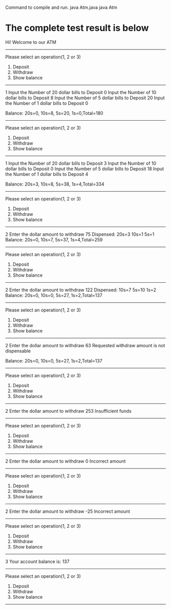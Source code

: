 Command to compile and run.
java Atm.java
java Atm

<h1>The complete test result is below</h1>

Hi! Welcome to our ATM

***********************************
Please select an operation(1, 2 or 3)
 1. Deposit
 2. Withdraw
 3. Show balance
***********************************
1
Input the Number of 20 dollar bills to Deposit
0
Input the Number of 10 dollar bills to Deposit
8
Input the Number of 5 dollar bills to Deposit
20
Input the Number of 1 dollar bills to Deposit
0

Balance: 20s=0, 10s=8, 5s=20, 1s=0,Total=180

***********************************
Please select an operation(1, 2 or 3)
 1. Deposit
 2. Withdraw
 3. Show balance
***********************************
1
Input the Number of 20 dollar bills to Deposit
3
Input the Number of 10 dollar bills to Deposit
0
Input the Number of 5 dollar bills to Deposit
18
Input the Number of 1 dollar bills to Deposit
4

Balance: 20s=3, 10s=8, 5s=38, 1s=4,Total=334

***********************************
Please select an operation(1, 2 or 3)
 1. Deposit
 2. Withdraw
 3. Show balance
***********************************
2
Enter the dollar amount to withdraw
75
Dispensed:  20s=3 10s=1 5s=1
Balance: 20s=0, 10s=7, 5s=37, 1s=4,Total=259

***********************************
Please select an operation(1, 2 or 3)
 1. Deposit
 2. Withdraw
 3. Show balance
***********************************
2
Enter the dollar amount to withdraw
122
Dispensed:  10s=7 5s=10 1s=2
Balance: 20s=0, 10s=0, 5s=27, 1s=2,Total=137

***********************************
Please select an operation(1, 2 or 3)
 1. Deposit
 2. Withdraw
 3. Show balance
***********************************
2
Enter the dollar amount to withdraw
63
Requested withdraw amount is not dispensable

Balance: 20s=0, 10s=0, 5s=27, 1s=2,Total=137

***********************************
Please select an operation(1, 2 or 3)
 1. Deposit
 2. Withdraw
 3. Show balance
***********************************
2
Enter the dollar amount to withdraw
253
Insufficient funds

***********************************
Please select an operation(1, 2 or 3)
 1. Deposit
 2. Withdraw
 3. Show balance
***********************************
2
Enter the dollar amount to withdraw
0
Incorrect amount

***********************************
Please select an operation(1, 2 or 3)
 1. Deposit
 2. Withdraw
 3. Show balance
***********************************
2
Enter the dollar amount to withdraw
-25
Incorrect amount

***********************************
Please select an operation(1, 2 or 3)
 1. Deposit
 2. Withdraw
 3. Show balance
***********************************
3
Your account balance is: 137

***********************************
Please select an operation(1, 2 or 3)
 1. Deposit
 2. Withdraw
 3. Show balance
***********************************
